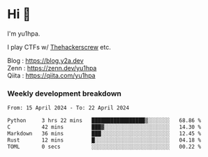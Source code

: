 # Hi 👋

I'm yu1hpa.

I play CTFs w/ [Thehackerscrew](https://www.thehackerscrew.team/) etc.

Blog : https://blog.y2a.dev  
Zenn : https://zenn.dev/yu1hpa  
Qiita : https://qiita.com/yu1hpa  

### Weekly development breakdown

<!--START_SECTION:waka-->

```txt
From: 15 April 2024 - To: 22 April 2024

Python     3 hrs 22 mins   █████████████████▒░░░░░░░   68.86 %
C          42 mins         ███▓░░░░░░░░░░░░░░░░░░░░░   14.30 %
Markdown   36 mins         ███░░░░░░░░░░░░░░░░░░░░░░   12.45 %
Rust       12 mins         █░░░░░░░░░░░░░░░░░░░░░░░░   04.18 %
TOML       0 secs          ░░░░░░░░░░░░░░░░░░░░░░░░░   00.22 %
```

<!--END_SECTION:waka-->

